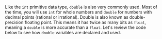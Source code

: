 Like the `int` primitive data type, `double` is also very commonly used. Most of the time, you will use `int` for whole numbers and `double` for numbers with decimal points (rational or irrational). Double is also known as double-precision floating point. This means it has twice as many bits as `float`, meaning a `double` is more accurate than a `float`. Let's review the code below to see how `double` variables are declared and used.

